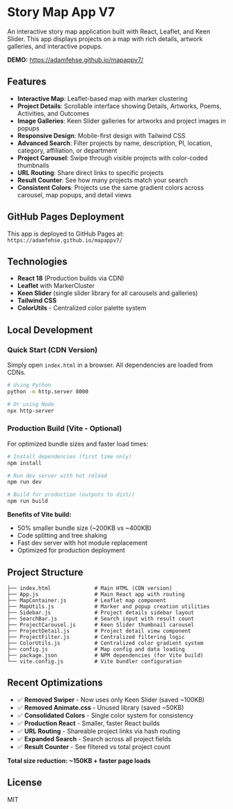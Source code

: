# Story Map App V7

An interactive story map application built with React, Leaflet, and Keen Slider. This app displays projects on a map with rich details, artwork galleries, and interactive popups.

**DEMO:** https://adamfehse.github.io/mapappv7/

## Features

- **Interactive Map**: Leaflet-based map with marker clustering
- **Project Details**: Scrollable interface showing Details, Artworks, Poems, Activities, and Outcomes
- **Image Galleries**: Keen Slider galleries for artworks and project images in popups
- **Responsive Design**: Mobile-first design with Tailwind CSS
- **Advanced Search**: Filter projects by name, description, PI, location, category, affiliation, or department
- **Project Carousel**: Swipe through visible projects with color-coded thumbnails
- **URL Routing**: Share direct links to specific projects
- **Result Counter**: See how many projects match your search
- **Consistent Colors**: Projects use the same gradient colors across carousel, map popups, and detail views

## GitHub Pages Deployment

This app is deployed to GitHub Pages at: `https://adamfehse.github.io/mapappv7/`

## Technologies

- **React 18** (Production builds via CDN)
- **Leaflet** with MarkerCluster
- **Keen Slider** (single slider library for all carousels and galleries)
- **Tailwind CSS**
- **ColorUtils** - Centralized color palette system

## Local Development

### Quick Start (CDN Version)
Simply open `index.html` in a browser. All dependencies are loaded from CDNs.

```bash
# Using Python
python -m http.server 8000

# Or using Node
npx http-server
```

### Production Build (Vite - Optional)
For optimized bundle sizes and faster load times:

```bash
# Install dependencies (first time only)
npm install

# Run dev server with hot reload
npm run dev

# Build for production (outputs to dist/)
npm run build
```

**Benefits of Vite build:**
- 50% smaller bundle size (~200KB vs ~400KB)
- Code splitting and tree shaking
- Fast dev server with hot module replacement
- Optimized for production deployment

## Project Structure

```
├── index.html              # Main HTML (CDN version)
├── App.js                  # Main React app with routing
├── MapContainer.js         # Leaflet map component
├── MapUtils.js             # Marker and popup creation utilities
├── Sidebar.js              # Project details sidebar layout
├── SearchBar.js            # Search input with result count
├── ProjectCarousel.js      # Keen Slider thumbnail carousel
├── ProjectDetail.js        # Project detail view component
├── ProjectFilter.js        # Centralized filtering logic
├── ColorUtils.js           # Centralized color gradient system
├── config.js               # Map config and data loading
├── package.json            # NPM dependencies (for Vite build)
└── vite.config.js          # Vite bundler configuration
```

## Recent Optimizations

- ✅ **Removed Swiper** - Now uses only Keen Slider (saved ~100KB)
- ✅ **Removed Animate.css** - Unused library (saved ~50KB)
- ✅ **Consolidated Colors** - Single color system for consistency
- ✅ **Production React** - Smaller, faster React builds
- ✅ **URL Routing** - Shareable project links via hash routing
- ✅ **Expanded Search** - Search across all project fields
- ✅ **Result Counter** - See filtered vs total project count

**Total size reduction: ~150KB + faster page loads**

## License

MIT
